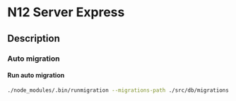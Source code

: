 # N12 Server Express

## Description


### Auto migration

#### Run auto migration

```bash
./node_modules/.bin/runmigration --migrations-path ./src/db/migrations --models-path ./src/db/models/
```
